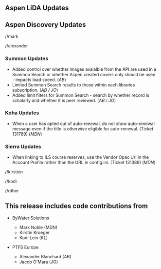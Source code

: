 ## Aspen LiDA Updates

## Aspen Discovery Updates
//mark

//alexander
### Summon Updates
- Added control over whether images avaialble from the API are used in a Summon Search or whether Aspen created covers only should be used - impacts load speed. (*AB*)
- Limited Summon Search results to those within each libraries subscription. (*AB / JO*)
- Added limit filters for Summon Search - search by whether record is scholarly and whether it is peer reviewed. (*AB / JO*)
### Koha Updates
- When a user has opted out of auto-renewal, do not show auto-renewal message even if the title is otherwise eligible for auto-renewal.  (Ticket 131789) (*MDN*)

### Sierra Updates
- When linking to ILS course reserves, use the Vendor Opac Url in the Account Profile rather than the URL in config.ini. (Ticket 131388) (*MDN*)

//kirstien

//kodi


//other


## This release includes code contributions from
- ByWater Solutions
  - Mark Noble (MDN)
  - Kirstin Kroeger
  - Kodi Lein (KL)

- PTFS Europe
  - Alexander Blanchard (AB)
  - Jacob O'Mara (JO)
